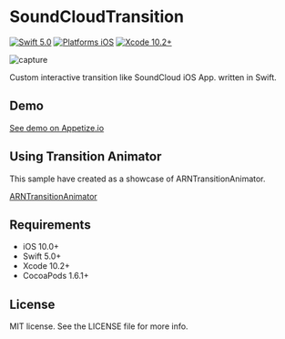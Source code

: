 # SoundCloudTransition

[![Swift 5.0](https://img.shields.io/badge/Swift-5.0-orange.svg?style=flat)](https://developer.apple.com/swift/)
[![Platforms iOS](https://img.shields.io/badge/Platforms-iOS-lightgray.svg?style=flat)](https://developer.apple.com/swift/)
[![Xcode 10.2+](https://img.shields.io/badge/Xcode-10.2+-blue.svg?style=flat)](https://developer.apple.com/swift/)

![capture](capture.gif "capture")

Custom interactive transition like SoundCloud iOS App. written in Swift.

## Demo

[See demo on Appetize.io](https://appetize.io/app/6arnwv9a9c5k32jy4pn82n0vv8?device=iphone5s&scale=75&orientation=portrait&osVersion=9.2)

## Using Transition Animator

This sample have created as a showcase of ARNTransitionAnimator.

[ARNTransitionAnimator](https://github.com/xxxAIRINxxx/ARNTransitionAnimator)


## Requirements

* iOS 10.0+
* Swift 5.0+
* Xcode 10.2+
* CocoaPods 1.6.1+


## License

MIT license. See the LICENSE file for more info.
